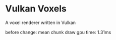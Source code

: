 # Vulkan Voxels

A voxel renderer written in Vulkan

before change: mean chunk draw gpu time: 1.31ms
